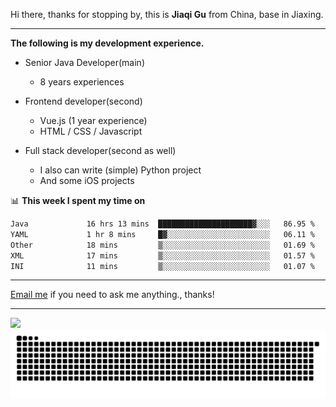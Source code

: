 Hi there, thanks for stopping by, this is **Jiaqi Gu** from China, base in Jiaxing.

---

**The following is my development experience.**

- Senior Java Developer(main)
  - 8 years experiences

- Frontend developer(second)
  - Vue.js (1 year experience)
  - HTML / CSS / Javascript
  
- Full stack developer(second as well)
  - I also can write (simple) Python project
  - And some iOS projects

📊 **This week I spent my time on**
<!--START_SECTION:waka-->

```txt
Java             16 hrs 13 mins  █████████████████████▓░░░   86.95 %
YAML             1 hr 8 mins     █▓░░░░░░░░░░░░░░░░░░░░░░░   06.11 %
Other            18 mins         ▒░░░░░░░░░░░░░░░░░░░░░░░░   01.69 %
XML              17 mins         ▒░░░░░░░░░░░░░░░░░░░░░░░░   01.57 %
INI              11 mins         ▒░░░░░░░░░░░░░░░░░░░░░░░░   01.07 %
```

<!--END_SECTION:waka-->

---

[Email me](mailto:htk2klwgr@mozmail.com?subject=Hiring_from_GitHub) if you need to ask me anything., thanks!

---

![]( https://visitor-badge.glitch.me/badge?page_id=githubgujiaqi)
![]( https://github.com/droid-Q/droid-Q/raw/output/github-contribution-grid-snake.svg#gh-dark-mode-only)
